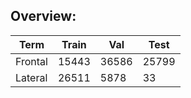 


## Overview:
|Term|Train|Val|Test
|--|--|--|--
|Frontal|15443|36586|25799
|Lateral|26511|5878|33

